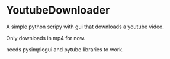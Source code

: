 # YoutubeDownloader
A simple python scripy with gui that downloads a youtube video.

Only downloads in mp4 for now. 

needs pysimplegui and pytube libraries to work.
